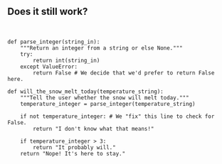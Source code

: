 ##  Does it still work?

<br>

    def parse_integer(string_in):
        """Return an integer from a string or else None."""
        try:
            return int(string_in)
        except ValueError:
            return False # We decide that we'd prefer to return False here.

    def will_the_snow_melt_today(temperature_string):
        """Tell the user whether the snow will melt today."""
        temperature_integer = parse_integer(temperature_string)

        if not temperature_integer: # We "fix" this line to check for False.
            return "I don't know what that means!"

        if temperature_integer > 3:
            return "It probably will."
        return "Nope! It's here to stay."
